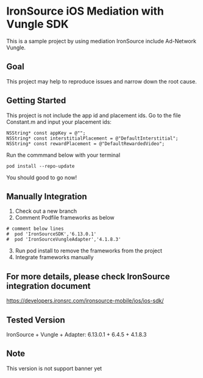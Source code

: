 # IronSource iOS Mediation with Vungle SDK
This is a sample project by using mediation IronSource include Ad-Network Vungle.

## Goal
This project may help to reproduce issues and narrow down the root cause.

## Getting Started
This project is not include the app id and placement ids.
Go to the file Constant.m and input your placement ids:
```
NSString* const appKey = @"";
NSString* const interstitialPlacement = @"DefaultInterstitial";
NSString* const rewardPlacement = @"DefaultRewardedVideo";
```
Run the commmand below with your terminal
```
pod install --repo-update
```

You should good to go now!

## Manually Integration
1. Check out a new branch
2. Comment Podfile frameworks as below
```
# comment below lines
#  pod 'IronSourceSDK','6.13.0.1'
#  pod 'IronSourceVungleAdapter','4.1.8.3'
```
3. Run pod install to remove the frameworks from the project
4. Integrate frameworks manually

## For more details, please check IronSource integration document
https://developers.ironsrc.com/ironsource-mobile/ios/ios-sdk/

## Tested Version
IronSource + Vungle + Adapter:
6.13.0.1 + 6.4.5 + 4.1.8.3

## Note
This version is not support banner yet
